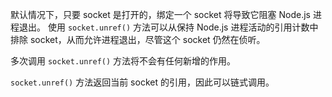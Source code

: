 <!-- YAML
added: v0.9.1
-->

默认情况下，只要 socket 是打开的，绑定一个 socket 将导致它阻塞 Node.js 进程退出。
使用 `socket.unref()` 方法可以从保持 Node.js 进程活动的引用计数中排除 socket，从而允许进程退出，尽管这个 socket 仍然在侦听。

多次调用 `socket.unref()` 方法将不会有任何新增的作用。

`socket.unref()` 方法返回当前 socket 的引用，因此可以链式调用。
